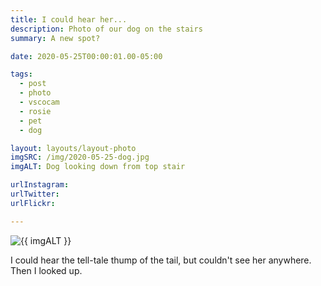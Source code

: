 ```yaml
---
title: I could hear her...
description: Photo of our dog on the stairs
summary: A new spot?

date: 2020-05-25T00:00:01.00-05:00

tags:
  - post
  - photo
  - vscocam
  - rosie
  - pet
  - dog

layout: layouts/layout-photo
imgSRC: /img/2020-05-25-dog.jpg
imgALT: Dog looking down from top stair

urlInstagram:
urlTwitter:
urlFlickr:

---
```

<p><img class="u-photo img-polaroid" src="{{ imgSRC }}" alt="{{ imgALT }}"></p>

I could hear the tell-tale thump of the tail, but couldn't see her anywhere. Then I looked up.
